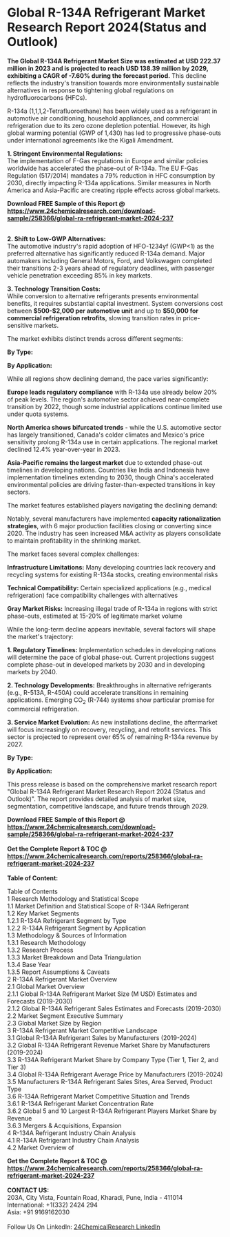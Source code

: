 <h1>Global R-134A Refrigerant Market Research Report 2024(Status and Outlook)</h1><p><strong>The Global R-134A Refrigerant Market Size was estimated at USD 222.37 million in 2023 and is projected to reach USD 138.39 million by 2029, exhibiting a CAGR of -7.60% during the forecast period.</strong> This decline reflects the industry's transition towards more environmentally sustainable alternatives in response to tightening global regulations on hydrofluorocarbons (HFCs).</p><p>R-134a (1,1,1,2-Tetrafluoroethane) has been widely used as a refrigerant in automotive air conditioning, household appliances, and commercial refrigeration due to its zero ozone depletion potential. However, its high global warming potential (GWP of 1,430) has led to progressive phase-outs under international agreements like the Kigali Amendment.</p><p><strong>1. Stringent Environmental Regulations:</strong><br>
The implementation of F-Gas regulations in Europe and similar policies worldwide has accelerated the phase-out of R-134a. The EU F-Gas Regulation (517/2014) mandates a 79% reduction in HFC consumption by 2030, directly impacting R-134a applications. Similar measures in North America and Asia-Pacific are creating ripple effects across global markets.</p><div><b>Download FREE Sample of this Report @ 
            <a href="https://www.24chemicalresearch.com/download-sample/258366/global-ra-refrigerant-market-2024-237">
            https://www.24chemicalresearch.com/download-sample/258366/global-ra-refrigerant-market-2024-237</a></b></div><br><p><strong>2. Shift to Low-GWP Alternatives:</strong><br>
The automotive industry's rapid adoption of HFO-1234yf (GWP&lt;1) as the preferred alternative has significantly reduced R-134a demand. Major automakers including General Motors, Ford, and Volkswagen completed their transitions 2-3 years ahead of regulatory deadlines, with passenger vehicle penetration exceeding 85% in key markets.</p><p><strong>3. Technology Transition Costs:</strong><br>
While conversion to alternative refrigerants presents environmental benefits, it requires substantial capital investment. System conversions cost between <strong>$500-$2,000 per automotive unit</strong> and up to <strong>$50,000 for commercial refrigeration retrofits</strong>, slowing transition rates in price-sensitive markets.</p><p>The market exhibits distinct trends across different segments:</p><p><strong>By Type:</strong></p><p><strong>By Application:</strong></p><p>While all regions show declining demand, the pace varies significantly:</p><p><strong>Europe leads regulatory compliance</strong> with R-134a use already below 20% of peak levels. The region's automotive sector achieved near-complete transition by 2022, though some industrial applications continue limited use under quota systems.</p><p><strong>North America shows bifurcated trends</strong> - while the U.S. automotive sector has largely transitioned, Canada's colder climates and Mexico's price sensitivity prolong R-134a use in certain applications. The regional market declined 12.4% year-over-year in 2023.</p><p><strong>Asia-Pacific remains the largest market</strong> due to extended phase-out timelines in developing nations. Countries like India and Indonesia have implementation timelines extending to 2030, though China's accelerated environmental policies are driving faster-than-expected transitions in key sectors.</p><p>The market features established players navigating the declining demand:</p><p>Notably, several manufacturers have implemented <strong>capacity rationalization strategies</strong>, with 6 major production facilities closing or converting since 2020. The industry has seen increased M&amp;A activity as players consolidate to maintain profitability in the shrinking market.</p><p>The market faces several complex challenges:</p><p><strong>Infrastructure Limitations:</strong> Many developing countries lack recovery and recycling systems for existing R-134a stocks, creating environmental risks</p><p><strong>Technical Compatibility:</strong> Certain specialized applications (e.g., medical refrigeration) face compatibility challenges with alternatives</p><p><strong>Gray Market Risks:</strong> Increasing illegal trade of R-134a in regions with strict phase-outs, estimated at 15-20% of legitimate market volume</p><p>While the long-term decline appears inevitable, several factors will shape the market's trajectory:</p><p><strong>1. Regulatory Timelines:</strong> Implementation schedules in developing nations will determine the pace of global phase-out. Current projections suggest complete phase-out in developed markets by 2030 and in developing markets by 2040.</p><p><strong>2. Technology Developments:</strong> Breakthroughs in alternative refrigerants (e.g., R-513A, R-450A) could accelerate transitions in remaining applications. Emerging CO<sub>2</sub> (R-744) systems show particular promise for commercial refrigeration.</p><p><strong>3. Service Market Evolution:</strong> As new installations decline, the aftermarket will focus increasingly on recovery, recycling, and retrofit services. This sector is projected to represent over 65% of remaining R-134a revenue by 2027.</p><p><strong>By Type:</strong></p><p><strong>By Application:</strong></p><p>This press release is based on the comprehensive market research report "Global R-134A Refrigerant Market Research Report 2024 (Status and Outlook)". The report provides detailed analysis of market size, segmentation, competitive landscape, and future trends through 2029.</p><div><b>Download FREE Sample of this Report @ 
            <a href="https://www.24chemicalresearch.com/download-sample/258366/global-ra-refrigerant-market-2024-237">
            https://www.24chemicalresearch.com/download-sample/258366/global-ra-refrigerant-market-2024-237</a></b></div><br><div><b>Get the Complete Report & TOC @ 
            <a href="https://www.24chemicalresearch.com/reports/258366/global-ra-refrigerant-market-2024-237">
            https://www.24chemicalresearch.com/reports/258366/global-ra-refrigerant-market-2024-237</a></b></div><br>
            <b>Table of Content:</b><p>Table of Contents<br />
1 Research Methodology and Statistical Scope<br />
1.1 Market Definition and Statistical Scope of R-134A Refrigerant<br />
1.2 Key Market Segments<br />
1.2.1 R-134A Refrigerant Segment by Type<br />
1.2.2 R-134A Refrigerant Segment by Application<br />
1.3 Methodology & Sources of Information<br />
1.3.1 Research Methodology<br />
1.3.2 Research Process<br />
1.3.3 Market Breakdown and Data Triangulation<br />
1.3.4 Base Year<br />
1.3.5 Report Assumptions & Caveats<br />
2 R-134A Refrigerant Market Overview<br />
2.1 Global Market Overview<br />
2.1.1 Global R-134A Refrigerant Market Size (M USD) Estimates and Forecasts (2019-2030)<br />
2.1.2 Global R-134A Refrigerant Sales Estimates and Forecasts (2019-2030)<br />
2.2 Market Segment Executive Summary<br />
2.3 Global Market Size by Region<br />
3 R-134A Refrigerant Market Competitive Landscape<br />
3.1 Global R-134A Refrigerant Sales by Manufacturers (2019-2024)<br />
3.2 Global R-134A Refrigerant Revenue Market Share by Manufacturers (2019-2024)<br />
3.3 R-134A Refrigerant Market Share by Company Type (Tier 1, Tier 2, and Tier 3)<br />
3.4 Global R-134A Refrigerant Average Price by Manufacturers (2019-2024)<br />
3.5 Manufacturers R-134A Refrigerant Sales Sites, Area Served, Product Type<br />
3.6 R-134A Refrigerant Market Competitive Situation and Trends<br />
3.6.1 R-134A Refrigerant Market Concentration Rate<br />
3.6.2 Global 5 and 10 Largest R-134A Refrigerant Players Market Share by Revenue<br />
3.6.3 Mergers & Acquisitions, Expansion<br />
4 R-134A Refrigerant Industry Chain Analysis<br />
4.1 R-134A Refrigerant Industry Chain Analysis<br />
4.2 Market Overview of</p><div><b>Get the Complete Report & TOC @ 
            <a href="https://www.24chemicalresearch.com/reports/258366/global-ra-refrigerant-market-2024-237">
            https://www.24chemicalresearch.com/reports/258366/global-ra-refrigerant-market-2024-237</a></b></div><br><b>CONTACT US:</b><br>
            203A, City Vista, Fountain Road, Kharadi, Pune, India - 411014<br>
            International: +1(332) 2424 294<br>
            Asia: +91 9169162030 <br><br>
            Follow Us On LinkedIn: <a href="https://www.linkedin.com/company/24chemicalresearch/">24ChemicalResearch LinkedIn</a>